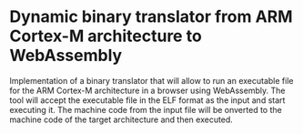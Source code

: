 # Dynamic binary translator from ARM Cortex-M architecture to WebAssembly

Implementation of a binary translator that will allow to run an executable file for the ARM Cortex-M architecture in a browser using WebAssembly. The tool will accept the executable file in the ELF format as the input and start executing it. The machine code from the input file will be onverted to the machine code of the target architecture and then executed.